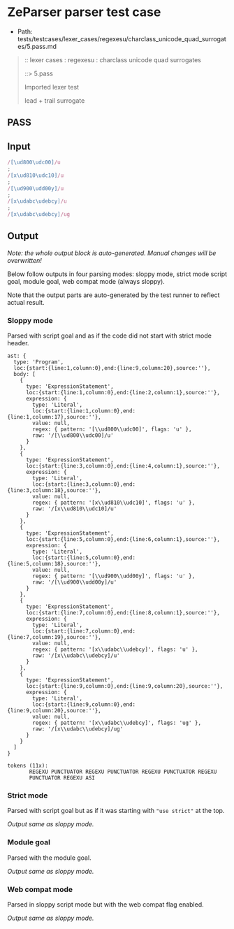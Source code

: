 # ZeParser parser test case

- Path: tests/testcases/lexer_cases/regexesu/charclass_unicode_quad_surrogates/5.pass.md

> :: lexer cases : regexesu : charclass unicode quad surrogates
>
> ::> 5.pass
>
> Imported lexer test
>
> lead + trail surrogate

## PASS

## Input

`````js
/[\ud800\udc00]/u
;
/[x\ud810\udc10]/u
;
/[\ud900\udd00y]/u
;
/[x\udabc\udebcy]/u
;
/[x\udabc\udebcy]/ug
`````

## Output

_Note: the whole output block is auto-generated. Manual changes will be overwritten!_

Below follow outputs in four parsing modes: sloppy mode, strict mode script goal, module goal, web compat mode (always sloppy).

Note that the output parts are auto-generated by the test runner to reflect actual result.

### Sloppy mode

Parsed with script goal and as if the code did not start with strict mode header.

`````
ast: {
  type: 'Program',
  loc:{start:{line:1,column:0},end:{line:9,column:20},source:''},
  body: [
    {
      type: 'ExpressionStatement',
      loc:{start:{line:1,column:0},end:{line:2,column:1},source:''},
      expression: {
        type: 'Literal',
        loc:{start:{line:1,column:0},end:{line:1,column:17},source:''},
        value: null,
        regex: { pattern: '[\\ud800\\udc00]', flags: 'u' },
        raw: '/[\\ud800\\udc00]/u'
      }
    },
    {
      type: 'ExpressionStatement',
      loc:{start:{line:3,column:0},end:{line:4,column:1},source:''},
      expression: {
        type: 'Literal',
        loc:{start:{line:3,column:0},end:{line:3,column:18},source:''},
        value: null,
        regex: { pattern: '[x\\ud810\\udc10]', flags: 'u' },
        raw: '/[x\\ud810\\udc10]/u'
      }
    },
    {
      type: 'ExpressionStatement',
      loc:{start:{line:5,column:0},end:{line:6,column:1},source:''},
      expression: {
        type: 'Literal',
        loc:{start:{line:5,column:0},end:{line:5,column:18},source:''},
        value: null,
        regex: { pattern: '[\\ud900\\udd00y]', flags: 'u' },
        raw: '/[\\ud900\\udd00y]/u'
      }
    },
    {
      type: 'ExpressionStatement',
      loc:{start:{line:7,column:0},end:{line:8,column:1},source:''},
      expression: {
        type: 'Literal',
        loc:{start:{line:7,column:0},end:{line:7,column:19},source:''},
        value: null,
        regex: { pattern: '[x\\udabc\\udebcy]', flags: 'u' },
        raw: '/[x\\udabc\\udebcy]/u'
      }
    },
    {
      type: 'ExpressionStatement',
      loc:{start:{line:9,column:0},end:{line:9,column:20},source:''},
      expression: {
        type: 'Literal',
        loc:{start:{line:9,column:0},end:{line:9,column:20},source:''},
        value: null,
        regex: { pattern: '[x\\udabc\\udebcy]', flags: 'ug' },
        raw: '/[x\\udabc\\udebcy]/ug'
      }
    }
  ]
}

tokens (11x):
       REGEXU PUNCTUATOR REGEXU PUNCTUATOR REGEXU PUNCTUATOR REGEXU
       PUNCTUATOR REGEXU ASI
`````

### Strict mode

Parsed with script goal but as if it was starting with `"use strict"` at the top.

_Output same as sloppy mode._

### Module goal

Parsed with the module goal.

_Output same as sloppy mode._

### Web compat mode

Parsed in sloppy script mode but with the web compat flag enabled.

_Output same as sloppy mode._
